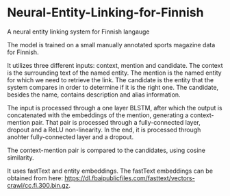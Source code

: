 # Neural-Entity-Linking-for-Finnish
A neural entity linking system for Finnish langauge

The model is trained on a small manually annotated sports magazine data for Finnish.

It utilizes three different inputs: context, mention and candidate. The context is the surrounding text of the named entity. The mention is the named entity for which we need to retrieve the link. The candidate is the entity that the system compares in order to determine if it is the right one.
The candidate, besides the name, contains description and alias information.

The input is processed through a one layer BLSTM, after which the output is concatenated with the embeddings of the mention, generating a context-mention pair. That pair is processed through a fully-connected layer, dropout and a ReLU non-linearity. In the end, it is processed through anohter fully-connected layer and a dropout.

The context-mention pair is compared to the candidates, using cosine similarity.

It uses fastText and entity embeddings. The fastText embeddings can be obtained from here: https://dl.fbaipublicfiles.com/fasttext/vectors-crawl/cc.fi.300.bin.gz. 
